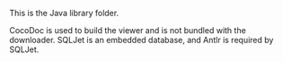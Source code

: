 This is the Java library folder.

CocoDoc is used to build the viewer and is not bundled with the downloader.
SQLJet is an embedded database, and Antlr is required by SQLJet.